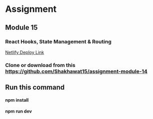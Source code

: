 # Assignment
## Module 15
### React Hooks, State Management & Routing

[Netlify Deploy Link](https://admirable-dolphin-000882.netlify.app/)

### Clone or download from this https://github.com/Shakhawat15/assignment-module-14
## Run this command
#### npm install
#### npm run dev
